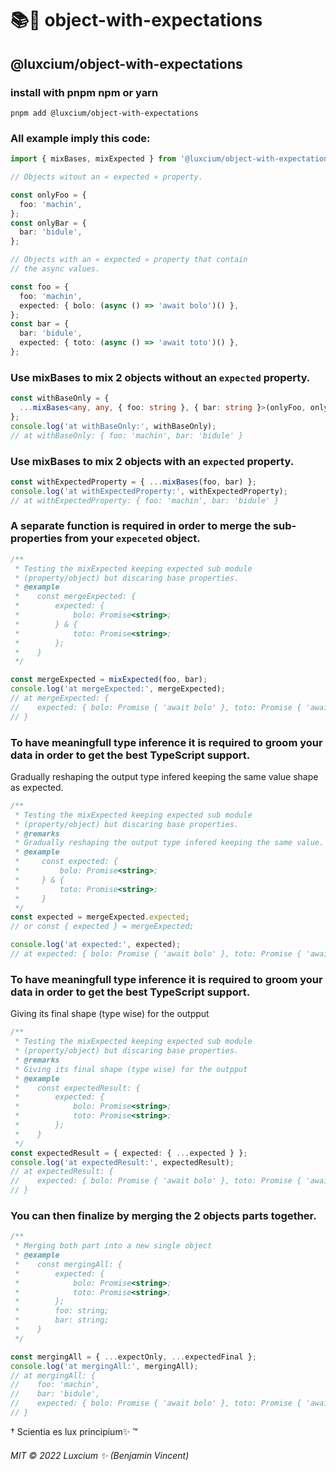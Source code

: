 # 📚💙 object-with-expectations

## @luxcium/object-with-expectations

### install with pnpm npm or yarn

    pnpm add @luxcium/object-with-expectations

### All example imply this code:

```typescript
import { mixBases, mixExpected } from '@luxcium/object-with-expectations';

// Objects witout an « expected » property.

const onlyFoo = {
  foo: 'machin',
};
const onlyBar = {
  bar: 'bidule',
};

// Objects with an « expected » property that contain
// the async values.

const foo = {
  foo: 'machin',
  expected: { bolo: (async () => 'await bolo')() },
};
const bar = {
  bar: 'bidule',
  expected: { toto: (async () => 'await toto')() },
};
```

### Use mixBases to mix 2 objects without an `expected` property.

```typescript
const withBaseOnly = {
  ...mixBases<any, any, { foo: string }, { bar: string }>(onlyFoo, onlyBar),
};
console.log('at withBaseOnly:', withBaseOnly);
// at withBaseOnly: { foo: 'machin', bar: 'bidule' }
```

### Use mixBases to mix 2 objects with an `expected` property.

```typescript
const withExpectedProperty = { ...mixBases(foo, bar) };
console.log('at withExpectedProperty:', withExpectedProperty);
// at withExpectedProperty: { foo: 'machin', bar: 'bidule' }
```

### A separate function is required in order to merge the sub-properties from your `expeceted` object.

```typescript
/**
 * Testing the mixExpected keeping expected sub module
 * (property/object) but discaring base properties.
 * @example
 *    const mergeExpected: {
 *        expected: {
 *            bolo: Promise<string>;
 *        } & {
 *            toto: Promise<string>;
 *        };
 *    }
 */

const mergeExpected = mixExpected(foo, bar);
console.log('at mergeExpected:', mergeExpected);
// at mergeExpected: {
//    expected: { bolo: Promise { 'await bolo' }, toto: Promise { 'await toto' } }
// }
```

### To have meaningfull type inference it is required to groom your data in order to get the best TypeScript support.

Gradually reshaping the output type infered keeping the same value shape as expected.

```typescript
/**
 * Testing the mixExpected keeping expected sub module
 * (property/object) but discaring base properties.
 * @remarks
 * Gradually reshaping the output type infered keeping the same value.
 * @example
 *     const expected: {
 *         bolo: Promise<string>;
 *     } & {
 *         toto: Promise<string>;
 *     }
 */
const expected = mergeExpected.expected;
// or const { expected } = mergeExpected;

console.log('at expected:', expected);
// at expected: { bolo: Promise { 'await bolo' }, toto: Promise { 'await toto' } }
```

### To have meaningfull type inference it is required to groom your data in order to get the best TypeScript support.

Giving its final shape (type wise) for the outpput

```typescript
/**
 * Testing the mixExpected keeping expected sub module
 * (property/object) but discaring base properties.
 * @remarks
 * Giving its final shape (type wise) for the outpput
 * @example
 *    const expectedResult: {
 *        expected: {
 *            bolo: Promise<string>;
 *            toto: Promise<string>;
 *        };
 *    }
 */
const expectedResult = { expected: { ...expected } };
console.log('at expectedResult:', expectedResult);
// at expectedResult: {
//    expected: { bolo: Promise { 'await bolo' }, toto: Promise { 'await toto' } }
// }
```

### You can then finalize by merging the 2 objects parts together.

```typescript
/**
 * Merging both part into a new single object
 * @example
 *    const mergingAll: {
 *        expected: {
 *            bolo: Promise<string>;
 *            toto: Promise<string>;
 *        };
 *        foo: string;
 *        bar: string;
 *    }
 */

const mergingAll = { ...expectOnly, ...expectedFinal };
console.log('at mergingAll:', mergingAll);
// at mergingAll: {
//    foo: 'machin',
//    bar: 'bidule',
//    expected: { bolo: Promise { 'await bolo' }, toto: Promise { 'await toto' } }
// }
```

† Scientia es lux principium✨ ™

###### MIT © 2022 Luxcium ✨ (Benjamin Vincent)
